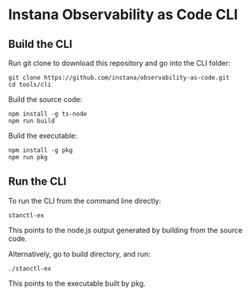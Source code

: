 # Instana Observability as Code CLI

## Build the CLI

Run git clone to download this repository and go into the CLI folder:

```console
git clone https://github.com/instana/observability-as-code.git
cd tools/cli
```

Build the source code:

```console
npm install -g ts-node
npm run build
```

Build the executable:

```console
npm install -g pkg
npm run pkg
```

## Run the CLI

To run the CLI from the command line directly:

```console
stanctl-ex
```

This points to the node.js output generated by building from the source code.

Alternatively, go to build directory, and run:

```console
./stanctl-ex
```

This points to the executable built by pkg.

